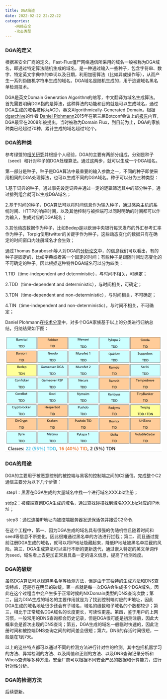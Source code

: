 ```yaml
---
title: DGA简述
date: 2022-02-22 22:22:22
categories:
	-网络安全
	-攻击类型
---
```



### DGA的定义

根据某安全厂商的定义，Fast-Flux僵尸网络通信所采用的域名一般被称为DGA域名，即通过特定算法随机生成的域名，是一种通过输入一些种子，包含字符串、数字、特定英文字典中的单词以及日期，利用加密算法（比如异或操作等），从而产生一系列伪随机字符串生成的域名。DGA域名是随机生成的，用于逃避域名黑名单检测技术。

DGA是英文Domain Generation Algorithm的缩写，中文翻译为域名生成算法。首先需要明确DGA指的是算法，这种算法的功能和目的就是可以生成域名，通过DGA生成的域名被称为AGD，英文Algorithmically-Generated Domain。根据[dgarchive](https://dgarchive.caad.fkie.fraunhofer.de/welcome/)的作者 [Daniel Plohmann](https://net.cs.uni-bonn.de/wg/cs/staff/daniel-plohmann/)2015年在第三届Botconf会议上的[报告](https://www.botconf.eu/wp-content/uploads/2015/12/OK-P06-Plohmann-DGArchive.pdf)内容，DGA最早在2008年被提出，当时被称为Domain Flux，到目前为止，DGA的家族种类已经超过70种，累计生成的域名超过1亿个。

### DGA的种类

参考绿盟的[相关研究](https://www.secrss.com/articles/14369#:~:text=DGA%E7%AE%97%E6%B3%95%E7%94%B1%E4%B8%A4%E9%83%A8%E5%88%86%E6%9E%84%E6%88%90%EF%BC%8C%E7%A7%8D%E5%AD%90%EF%BC%88%E7%AE%97%E6%B3%95%E8%BE%93%E5%85%A5%EF%BC%89%E5%92%8C%E7%AE%97%E6%B3%95%EF%BC%8C%E5%8F%AF%E4%BB%A5%E6%A0%B9%E6%8D%AE%E7%A7%8D%E5%AD%90%E5%92%8C%E7%AE%97%E6%B3%95%E5%AF%B9DGA%E5%9F%9F%E5%90%8D%E8%BF%9B%E8%A1%8C%E5%88%86%E7%B1%BB%EF%BC%8CDGA%E5%9F%9F%E5%90%8D%E5%8F%AF%E4%BB%A5%E8%A1%A8%E7%A4%BA%E4%B8%BAAGD%EF%BC%88Algorithmically-Generated%20Domains%EF%BC%89%E3%80%82,2.1%20%E6%8C%89%E7%85%A7%E7%A7%8D%E5%AD%90%E8%BF%9B%E8%A1%8C%E5%88%86%E7%B1%BB)并根据个人经验，DGA的主要有两部分组成，分别是种子（seed）和针对种子的DGA处理算法。通过这两步，就可以生成一个DGA域名。

第一部分是种子，种子是DGA算法中最重要的输入参数之一，不同的种子即使采用相同的DGA处理算法，也可以生成不同的DGA域名。种子可以分为三种类型：

​	1.基于词典的种子，通过事先设定词典并通过一定的逻辑筛选其中的部分种子，通过排列组合就可以生成DGA域名；

​	2.基于时间的种子，DGA算法可以将时间信息作为输入种子，通过感染主机的系统时间、HTTP的响应时间，以及其他控制与被控端可以同时明确的时间都可以作为输入，生成对应的DGA域名；

​	3.其他动态数据作为种子，比如Bedep是以欧洲中央银行每天发布的外汇参考汇率作为种子，Torpig使用twitter的关键字作为种子，这些动态变化的数据只有在确定的时间窗口内注册域名才会生效；

通过Thomas Barabosch等人对DGA的[分析论文](https://net.cs.uni-bonn.de/fileadmin/user_upload/wichmann/Extraction_DNGA_Malware.pdf)中，的信息我们可以看出，有的种子是固定的，比如字典或者某一个固定的时间；有些种子是跟随时间动态变化的不可确定的种子。因此根据这种特性DGA域名可以分为四类：

1.TID（time-independent and deterministic），与时间不相关，可确定；

2.TDD（time-dependent and deterministic），与时间相关，可确定；

3.TDN（time-dependent and non-deterministic），与时间相关，不可确定；

4.TIN（time-independent and non-deterministic），与时间不相关，不可确定；

Daniel Plohmann在[技术分享](https://www.botconf.eu/wp-content/uploads/2015/12/OK-P06-Plohmann-DGArchive.pdf)中，对多个DGA家族基于以上的分类进行归纳总结，归纳结果如下图：

![DGA家族的分类](DGA简述/企业微信截图_16460268114223.png)

### DGA的用途

DGA的主要用于被恶意控制的被控端与黑客的控制端之间的C2通信。完成整个C2通信主要分为以下几个步骤：

​	step1：黑客在DGA生成的大量域名中找一个进行域名XXX.biz注册；

​	stdp2：被控端查询DGA生成的域名，通过查找碰撞找到域名XXX.biz对应的IP地址；

​	step3：通过连接IP地址向被控端服务器发送保活包并接受C2命令.

在这个工程中，第一、因为DGA生成的域名具有很强的伪随机性且随着时间和seed等信息不断变化，因此很难通过黑名单的方法进行拦截；第二、而且通过提前注册DGA生成的域名，就可以将IP地址隐藏起来，降低IP地址被黑名单拦截的风险。第三、DGA生成算法可以进行不断的更新迭代，通过嵌入特定的英文单词作为seed，域名看上去更加正常且具备一定的语义信息，提高了检测难度。

### DGA的破绽

虽然DGA算法可以规避黑名单等检测方法，但是由于其独特的生成方法和DNS查询特点，还是存在明显的破绽。第一点就是每一次DGA会生成多个DGA域名，因此在这个过程当中会产生多于正常时候的NXDomain类型的DNS查询次数；第二，因为DGA生成的域名的主要作用就是为了找到控制端对应的IP地址，因此DGA生成的域名地址很少还会有子域名，域名的级数和子域名的个数都较少；第三，相比于正常域名DGA域名的长度更长，可读性更差。第四，鉴于用户的上网习惯，一般常用的DNS查询都会历史记录，但是DGA很可能是初测注册，因此大概率会是首次出现的DNS查询；第五，DGA生成的域名一般临时快速的，因此注册时间和被控端DNS查询之间的时间差会很短；第六，DNS的存活时间很短，一般是在1到7天。

以上的这些特点都可以通过不同的检测方法进行针对性的检测。其中包括机器学习的方法、异常检测的方法、以及阈值和正则的方法、以及DNS查询记录分析和Whois查询等多种方法。安全厂商可以根据不同安全产品的数据和计算能力，进行针对性分析。

### DGA的检测方法

后续更新。
